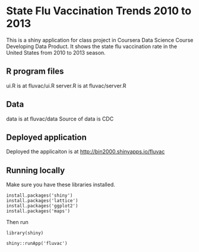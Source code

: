 # State Flu Vaccination Trends 2010 to 2013

This is a shiny application for class project in Coursera Data Science Course Developing Data Product.
It shows the state flu vaccination rate in the United States from 2010 to 2013 season.

## R program files

ui.R is at fluvac/ui.R
server.R is at fluvac/server.R

## Data
data is at fluvac/data
Source of data is CDC

## Deployed application
Deployed the applicaiton is at http://bin2000.shinyapps.io/fluvac

## Running locally

Make sure you have these libraries installed. 

```
install.packages('shiny')
install.packages('lattice')
install.packages('ggplot2')
install.packages('maps')
```

Then run

```
library(shiny)

shiny::runApp('fluvac')

```
